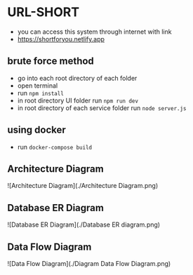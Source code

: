 # URL-SHORT
- you can access this system through internet with link
- https://shortforyou.netlify.app

## brute force method
- go into each root directory of each folder
- open terminal
- run `npm install`
- in root directory UI folder run `npm run dev`
- in root directory of each service folder run `node server.js`

## using docker
- run `docker-compose build`

## Architecture Diagram
![Architecture Diagram](./Architecture Diagram.png)

## Database ER Diagram
![Database ER Diagram](./Database ER diagram.png)

## Data Flow Diagram
![Data Flow Diagram](./Diagram Data Flow Diagram.png)
